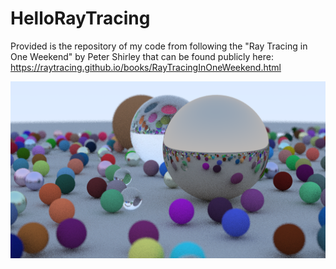 # HelloRayTracing

Provided is the repository of my code from following the "Ray Tracing in One Weekend" by Peter Shirley that can be found publicly here:
https://raytracing.github.io/books/RayTracingInOneWeekend.html


![alt text](https://github.com/fpbellow/HelloRayTracing/blob/main/result.png)
